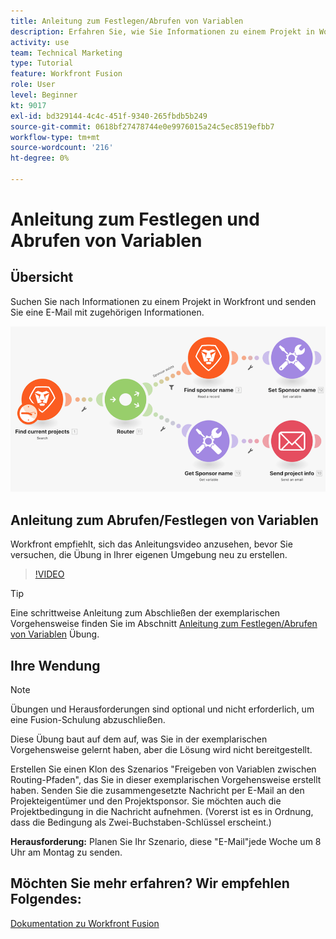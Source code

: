 ```yaml
---
title: Anleitung zum Festlegen/Abrufen von Variablen
description: Erfahren Sie, wie Sie Informationen zu einem Projekt in Workfront suchen und eine E-Mail mit zugehörigen Informationen senden können in [!DNL Adobe Workfront Fusion].
activity: use
team: Technical Marketing
type: Tutorial
feature: Workfront Fusion
role: User
level: Beginner
kt: 9017
exl-id: bd329144-4c4c-451f-9340-265fbdb5b249
source-git-commit: 0618bf27478744e0e9976015a24c5ec8519efbb7
workflow-type: tm+mt
source-wordcount: '216'
ht-degree: 0%

---
```


# Anleitung zum Festlegen und Abrufen von Variablen

## Übersicht

Suchen Sie nach Informationen zu einem Projekt in Workfront und senden Sie eine E-Mail mit zugehörigen Informationen.

![Ein Bild des Fusion-Szenarios](assets/universal-connectors-and-routing-8.png)

## Anleitung zum Abrufen/Festlegen von Variablen

Workfront empfiehlt, sich das Anleitungsvideo anzusehen, bevor Sie versuchen, die Übung in Ihrer eigenen Umgebung neu zu erstellen.

>[!VIDEO](https://video.tv.adobe.com/v/335276/?quality=12)

>[!TIP]
>
>Eine schrittweise Anleitung zum Abschließen der exemplarischen Vorgehensweise finden Sie im Abschnitt [Anleitung zum Festlegen/Abrufen von Variablen](https://experienceleague.adobe.com/docs/workfront-learn/tutorials-workfront/fusion/exercises/set-get-variables.html?lang=en) Übung.

## Ihre Wendung

>[!NOTE]
>
>Übungen und Herausforderungen sind optional und nicht erforderlich, um eine Fusion-Schulung abzuschließen.

Diese Übung baut auf dem auf, was Sie in der exemplarischen Vorgehensweise gelernt haben, aber die Lösung wird nicht bereitgestellt.

Erstellen Sie einen Klon des Szenarios &quot;Freigeben von Variablen zwischen Routing-Pfaden&quot;, das Sie in dieser exemplarischen Vorgehensweise erstellt haben. Senden Sie die zusammengesetzte Nachricht per E-Mail an den Projekteigentümer und den Projektsponsor. Sie möchten auch die Projektbedingung in die Nachricht aufnehmen. (Vorerst ist es in Ordnung, dass die Bedingung als Zwei-Buchstaben-Schlüssel erscheint.)

**Herausforderung:** Planen Sie Ihr Szenario, diese &quot;E-Mail&quot;jede Woche um 8 Uhr am Montag zu senden.

## Möchten Sie mehr erfahren? Wir empfehlen Folgendes:

[Dokumentation zu Workfront Fusion](https://experienceleague.adobe.com/docs/workfront/using/adobe-workfront-fusion/workfront-fusion-2.html?lang=en)
